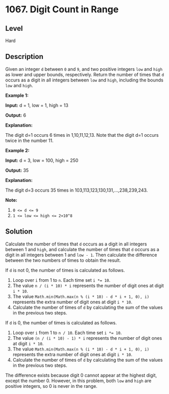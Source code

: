 # 1067. Digit Count in Range
## Level
Hard

## Description
Given an integer `d` between `0` and `9`, and two positive integers `low` and `high` as lower and upper bounds, respectively. Return the number of times that `d` occurs as a digit in all integers between `low` and `high`, including the bounds `low` and `high`.

**Example 1:**

**Input:** d = 1, low = 1, high = 13

**Output:** 6

**Explanation:**

The digit d=1 occurs 6 times in 1,10,11,12,13. Note that the digit d=1 occurs twice in the number 11.

**Example 2:**

**Input:** d = 3, low = 100, high = 250

**Output:** 35

**Explanation:**

The digit d=3 occurs 35 times in 103,113,123,130,131,...,238,239,243.

**Note:**

1. `0 <= d <= 9`
2. `1 <= low <= high <= 2×10^8`

## Solution
Calculate the number of times that `d` occurs as a digit in all integers between 1 and `high`, and calculate the number of times that `d` occurs as a digit in all integers between 1 and `low - 1`. Then calculate the difference between the two numbers of times to obtain the result.

If `d` is not 0, the number of times is calculated as follows.
1. Loop over `i` from 1 to `n`. Each time set `i *= 10`.
2. The value `n / (i * 10) * i` represents the number of digit ones at digit `i * 10`.
3. The value `Math.min(Math.max(n % (i * 10) - d * i + 1, 0), i)` represents the extra number of digit ones at digit `i * 10`.
4. Calculate the number of times of `d` by calculating the sum of the values in the previous two steps.

If `d` is 0, the number of times is calculated as follows.
1. Loop over `i` from 1 to `n / 10`. Each time set `i *= 10`.
2. The value `(n / (i * 10) - 1) * i` represents the number of digit ones at digit `i * 10`.
3. The value `Math.min(Math.max(n % (i * 10) - d * i + 1, 0), i)` represents the extra number of digit ones at digit `i * 10`.
4. Calculate the number of times of `d` by calculating the sum of the values in the previous two steps.

The difference exists because digit 0 cannot appear at the highest digit, except the number 0. However, in this problem, both `low` and `high` are positive integers, so 0 is never in the range.
